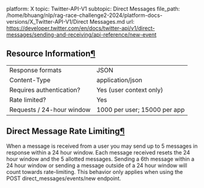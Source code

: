 platform: X
topic: Twitter-API-V1
subtopic: Direct Messages
file_path: /home/bhuang/nlp/rag-race-challenge2-2024/platform-docs-versions/X_Twitter-API-V1/Direct Messages.md
url: https://developer.twitter.com/en/docs/twitter-api/v1/direct-messages/sending-and-receiving/api-reference/new-event

## Resource Information[¶](#resource-information "Permalink to this headline")

|     |     |
| --- | --- |
| Response formats | JSON |
| Content-Type | application/json |
| Requires authentication? | Yes (user context only) |
| Rate limited? | Yes |
| Requests / 24-hour window | 1000 per user; 15000 per app |

## Direct Message Rate Limiting[¶](#direct-message-rate-limiting "Permalink to this headline")

When a message is received from a user you may send up to 5 messages in response within a 24 hour window. Each message received resets the 24 hour window and the 5 allotted messages. Sending a 6th message within a 24 hour window or sending a message outside of a 24 hour window will count towards rate-limiting. This behavior only applies when using the POST direct\_messages/events/new endpoint.